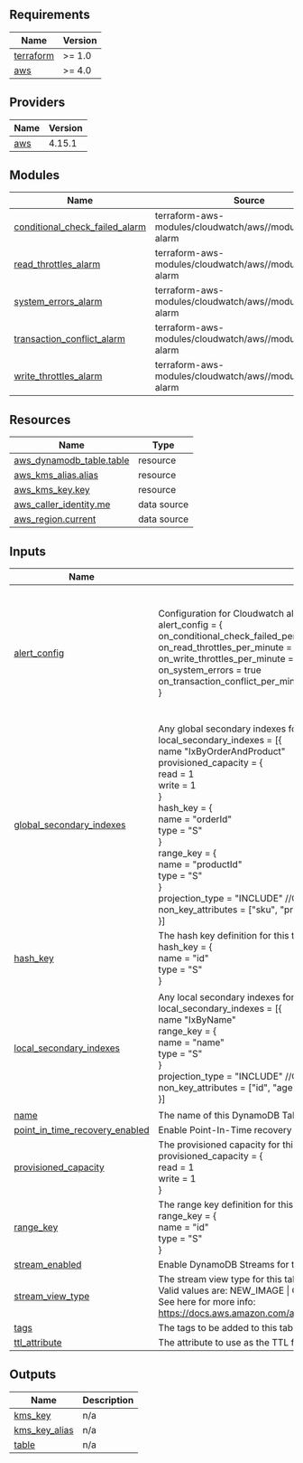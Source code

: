 ## Requirements

| Name | Version |
|------|---------|
| <a name="requirement_terraform"></a> [terraform](#requirement\_terraform) | >= 1.0 |
| <a name="requirement_aws"></a> [aws](#requirement\_aws) | >= 4.0 |

## Providers

| Name | Version |
|------|---------|
| <a name="provider_aws"></a> [aws](#provider\_aws) | 4.15.1 |

## Modules

| Name | Source | Version |
|------|--------|---------|
| <a name="module_conditional_check_failed_alarm"></a> [conditional\_check\_failed\_alarm](#module\_conditional\_check\_failed\_alarm) | terraform-aws-modules/cloudwatch/aws//modules/metric-alarm | ~> 2.0 |
| <a name="module_read_throttles_alarm"></a> [read\_throttles\_alarm](#module\_read\_throttles\_alarm) | terraform-aws-modules/cloudwatch/aws//modules/metric-alarm | ~> 2.0 |
| <a name="module_system_errors_alarm"></a> [system\_errors\_alarm](#module\_system\_errors\_alarm) | terraform-aws-modules/cloudwatch/aws//modules/metric-alarm | ~> 2.0 |
| <a name="module_transaction_conflict_alarm"></a> [transaction\_conflict\_alarm](#module\_transaction\_conflict\_alarm) | terraform-aws-modules/cloudwatch/aws//modules/metric-alarm | ~> 2.0 |
| <a name="module_write_throttles_alarm"></a> [write\_throttles\_alarm](#module\_write\_throttles\_alarm) | terraform-aws-modules/cloudwatch/aws//modules/metric-alarm | ~> 2.0 |

## Resources

| Name | Type |
|------|------|
| [aws_dynamodb_table.table](https://registry.terraform.io/providers/hashicorp/aws/latest/docs/resources/dynamodb_table) | resource |
| [aws_kms_alias.alias](https://registry.terraform.io/providers/hashicorp/aws/latest/docs/resources/kms_alias) | resource |
| [aws_kms_key.key](https://registry.terraform.io/providers/hashicorp/aws/latest/docs/resources/kms_key) | resource |
| [aws_caller_identity.me](https://registry.terraform.io/providers/hashicorp/aws/latest/docs/data-sources/caller_identity) | data source |
| [aws_region.current](https://registry.terraform.io/providers/hashicorp/aws/latest/docs/data-sources/region) | data source |

## Inputs

| Name | Description | Type | Default | Required |
|------|-------------|------|---------|:--------:|
| <a name="input_alert_config"></a> [alert\_config](#input\_alert\_config) | Configuration for Cloudwatch alarms. e.g<br>alert\_config = {<br>    on\_conditional\_check\_failed\_per\_minute = null<br>    on\_read\_throttles\_per\_minute           = 10<br>    on\_write\_throttles\_per\_minute          = 5<br>    on\_system\_errors                       = true<br>    on\_transaction\_conflict\_per\_minute     = null<br>} | <pre>object({<br>    on_conditional_check_failed_per_minute = optional(number)<br>    on_read_throttles_per_minute           = optional(number)<br>    on_write_throttles_per_minute          = optional(number)<br>    on_failed_to_replicate                 = optional(bool)<br>    on_system_errors                       = optional(bool)<br>    on_transaction_conflict_per_minute     = optional(number)<br><br>  })</pre> | <pre>{<br>  "on_conditional_check_failed_per_minute": null,<br>  "on_read_throttles_per_minute": null,<br>  "on_system_errors": true,<br>  "on_transaction_conflict_per_minute": null,<br>  "on_write_throttles_per_minute": null<br>}</pre> | no |
| <a name="input_global_secondary_indexes"></a> [global\_secondary\_indexes](#input\_global\_secondary\_indexes) | Any global secondary indexes for this table. e.g.<br>local\_secondary\_indexes = [{<br>  name "IxByOrderAndProduct"<br>  provisioned\_capacity = {<br>    read = 1<br>    write = 1<br>  }<br>  hash\_key = {<br>    name = "orderId"<br>    type = "S"<br>  }<br>  range\_key = {<br>    name = "productId"<br>    type = "S"<br>  }<br>  projection\_type = "INCLUDE" //Optional. Defaults to ALL<br>  non\_key\_attributes = ["sku", "price", "description"] //Required if projection\_type = "INCLUDE"<br>}] | <pre>set(object({<br>    name = string<br>    provisioned_capacity = optional(object({<br>      read  = number<br>      write = number<br>    }))<br>    hash_key = object({<br>      name = string<br>      type = string<br>    })<br>    range_key = optional(object({<br>      name = string<br>      type = string<br>    }))<br>    projection_type    = optional(string)<br>    non_key_attributes = optional(list(string))<br>  }))</pre> | `[]` | no |
| <a name="input_hash_key"></a> [hash\_key](#input\_hash\_key) | The hash key definition for this table. e.g.<br>hash\_key = {<br>  name = "id"<br>  type = "S"<br>} | <pre>object({<br>    name = string<br>    type = string<br>  })</pre> | n/a | yes |
| <a name="input_local_secondary_indexes"></a> [local\_secondary\_indexes](#input\_local\_secondary\_indexes) | Any local secondary indexes for this table. e.g.<br>local\_secondary\_indexes = [{<br>  name "IxByName"<br>  range\_key = {<br>    name = "name"<br>    type = "S"<br>  }<br>  projection\_type = "INCLUDE" //Optional. Defaults to ALL<br>  non\_key\_attributes = ["id", "age", "dob"] //Required if projection\_type = "INCLUDE"<br>}] | <pre>set(object({<br>    name = string<br>    range_key = optional(object({<br>      name = string<br>      type = string<br>    }))<br>    projection_type    = optional(string)<br>    non_key_attributes = optional(list(string))<br>  }))</pre> | `[]` | no |
| <a name="input_name"></a> [name](#input\_name) | The name of this DynamoDB Table | `string` | n/a | yes |
| <a name="input_point_in_time_recovery_enabled"></a> [point\_in\_time\_recovery\_enabled](#input\_point\_in\_time\_recovery\_enabled) | Enable Point-In-Time recovery on this table | `bool` | `true` | no |
| <a name="input_provisioned_capacity"></a> [provisioned\_capacity](#input\_provisioned\_capacity) | The provisioned capacity for this table. e.g. <br>provisioned\_capacity = {<br>  read = 1<br>  write = 1<br>} | <pre>object({<br>    read  = number<br>    write = number<br>  })</pre> | `null` | no |
| <a name="input_range_key"></a> [range\_key](#input\_range\_key) | The range key definition for this table. e.g.<br>range\_key = {<br>  name = "id"<br>  type = "S"<br>} | <pre>object({<br>    name = string<br>    type = string<br>  })</pre> | `null` | no |
| <a name="input_stream_enabled"></a> [stream\_enabled](#input\_stream\_enabled) | Enable DynamoDB Streams for this table | `bool` | `false` | no |
| <a name="input_stream_view_type"></a> [stream\_view\_type](#input\_stream\_view\_type) | The stream view type for this table if streams are enabled.<br>Valid values are: NEW\_IMAGE \| OLD\_IMAGE \| NEW\_AND\_OLD\_IMAGES \| KEYS\_ONLY<br>See here for more info: https://docs.aws.amazon.com/amazondynamodb/latest/APIReference/API_StreamSpecification.html | `string` | `"NEW_AND_OLD_IMAGES"` | no |
| <a name="input_tags"></a> [tags](#input\_tags) | The tags to be added to this table | `map(string)` | `{}` | no |
| <a name="input_ttl_attribute"></a> [ttl\_attribute](#input\_ttl\_attribute) | The attribute to use as the TTL for data in this table | `string` | `null` | no |

## Outputs

| Name | Description |
|------|-------------|
| <a name="output_kms_key"></a> [kms\_key](#output\_kms\_key) | n/a |
| <a name="output_kms_key_alias"></a> [kms\_key\_alias](#output\_kms\_key\_alias) | n/a |
| <a name="output_table"></a> [table](#output\_table) | n/a |
